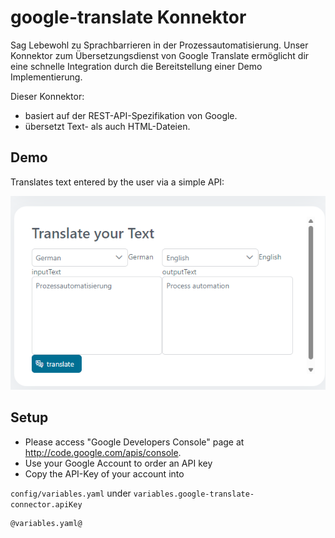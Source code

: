 # google-translate Konnektor

Sag Lebewohl zu Sprachbarrieren in der Prozessautomatisierung. Unser Konnektor zum Übersetzungsdienst von  Google Translate ermöglicht dir eine schnelle Integration durch die Bereitstellung einer Demo Implementierung.

Dieser Konnektor:

- basiert auf der REST-API-Spezifikation von Google.
- übersetzt Text- als auch HTML-Dateien.

## Demo

Translates text entered by the user via a simple API:

![googletranslateUIinaxonivy](images/googletranslatedemo.png)

## Setup

- Please access "Google Developers Console" page at http://code.google.com/apis/console.
- Use your Google Account to order an API key
- Copy the API-Key of your account into

`config/variables.yaml` under
`variables.google-translate-connector.apiKey`

```
@variables.yaml@
```
